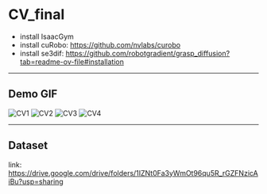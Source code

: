 # CV_final

* install IsaacGym
* install cuRobo: https://github.com/nvlabs/curobo
* install se3dif: https://github.com/robotgradient/grasp_diffusion?tab=readme-ov-file#installation

----
## Demo GIF
![CV1](https://github.com/zyz-2299mod10/CV_final/assets/122603032/8737a703-e699-4f5b-9aad-f28ade471160)
![CV2](https://github.com/zyz-2299mod10/CV_final/assets/122603032/bc51b340-76e2-489e-9d38-563724929cff)
![CV3](https://github.com/zyz-2299mod10/CV_final/assets/122603032/60076349-217d-4401-a7b3-e3f063f1fdfe)
![CV4](https://github.com/zyz-2299mod10/CV_final/assets/122603032/f4a00710-0083-40a5-bec7-2fdb185b5bb9)

----

## Dataset
link: https://drive.google.com/drive/folders/1IZNt0Fa3yWmOt96qu5R_rGZFNzicAiBu?usp=sharing 
